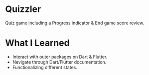 # Quizzler
Quiz game including a Progress indicator & End game score review.

# What I Learned
* Interact with outer packages on Dart & Flutter.
* Nevigate through Dart/Flutter documentation.
* Functionalizing different states.

